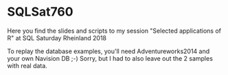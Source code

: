 # SQLSat760
Here you find the slides and scripts to my session "Selected applications of R" at SQL Saturday Rheinland 2018

To replay the database examples, you'll need Adventureworks2014 and your own Navision DB ;-)
Sorry, but I had to also leave out the 2 samples with real data.
